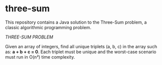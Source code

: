# three-sum
This repository contains a Java solution to the Three-Sum problem, a classic algorithmic programming problem.

_THREE-SUM PROBLEM_

Given an array of integers, find all unique triplets (a, b, c) in the array such as: __a + b + c = 0__. Each triplet must be unique and the worst-case scenario must run in O(n²) time complexity.


